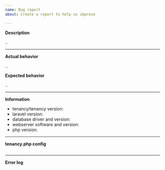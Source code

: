 ```yaml
---
name: Bug report
about: Create a report to help us improve

---
```


<!--
Feel free to open an issue for reporting problems with this package.

To make reporting issues easier, attempt to complete the below information. Delete
anything that doesn't apply to your request.
-->

__Description__

..

---

__Actual behavior__

..

__Expected behavior__

..

---
__Information__

- tenancy/tenancy version:
- laravel version:
- database driver and version:
- webserver software and version:
- php version:

---

__tenancy.php config__

```php

```

---

__Error log__

```text

```

